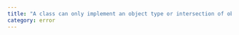 ```yaml
---
title: "A class can only implement an object type or intersection of object types with statically known members."
category: error
---
```

